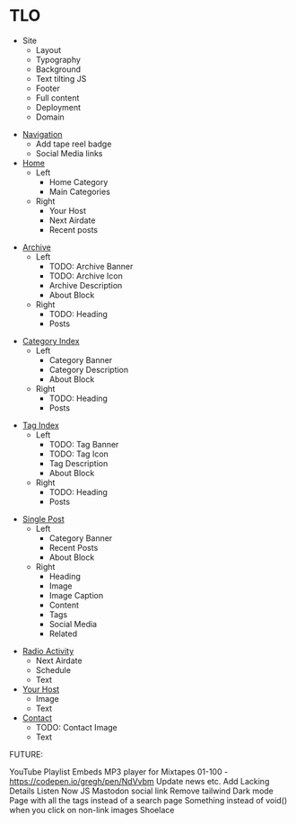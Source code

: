 # TLO

- Site
  - Layout
  - Typography
  + Background
  - Text tilting JS
  - Footer
  - Full content
  * Deployment
  - Domain
+ [Navigation](./src/navigation.js)
  + Add tape reel badge
  + Social Media links
+ [Home](./src/pages/index.astro)
  + Left
    + Home Category
    + Main Categories
  + Right
    + Your Host
    + Next Airdate
    + Recent posts
- [Archive](./src/pages/[...blog]/[...page].astro)
  - Left
    - TODO: Archive Banner
    - TODO: Archive Icon
    + Archive Description
    + About Block
  + Right
    - TODO: Heading 
    + Posts
+ [Category Index](./src/pages/[...blog]/[category]/[...page].astro)
  + Left
    + Category Banner
    + Category Description
    + About Block
  + Right
    - TODO: Heading 
    + Posts
- [Tag Index](./src/pages/[...blog]/[tag]/[...page].astro)
  - Left
    - TODO: Tag Banner
    - TODO: Tag Icon
    + Tag Description
    + About Block
  + Right
    - TODO: Heading 
    + Posts
+ [Single Post](./src/pages/[...blog]/index.astro)
  + Left
    + Category Banner
    + Recent Posts
    + About Block
  + Right
    + Heading
    + Image
    + Image Caption
    + Content
    + Tags
    + Social Media
    + Related
- [Radio Activity](./src/pages/radio-activity.astro)
  + Next Airdate
  * Schedule
  * Text
- [Your Host](./src/pages/your-host.astro)
  * Image
  * Text
- [Contact](./src/pages/contact.astro)
  - TODO: Contact Image
  * Text

FUTURE:

YouTube Playlist Embeds
MP3 player for Mixtapes 01-100 - https://codepen.io/gregh/pen/NdVvbm 
Update news etc.
Add Lacking Details
Listen Now JS
Mastodon social link
Remove tailwind
Dark mode
Page with all the tags instead of a search page
Something instead of void() when you click on non-link images
Shoelace